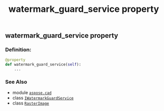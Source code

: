 ﻿---
title: watermark_guard_service property
second_title: Aspose.CAD for Python via .NET API References
description: 
type: docs
weight: 690
url: /python-net/aspose.cad/rasterimage/watermark_guard_service/
is_root: false
---

## watermark_guard_service property

### Definition:
```python
@property
def watermark_guard_service(self):
    ...
```

### See Also
* module [`aspose.cad`](../../)
* class [`IWatermarkGuardService`](/cad/python-net/aspose.cad.watermarkguard/iwatermarkguardservice)
* class [`RasterImage`](/cad/python-net/aspose.cad/rasterimage)
